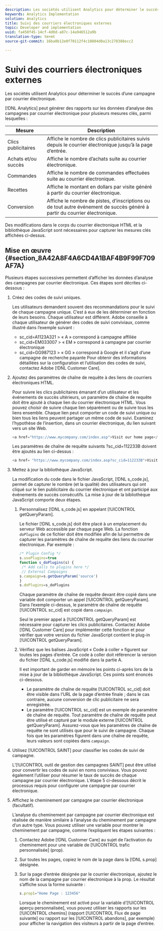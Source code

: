 ```yaml
---
description: Les sociétés utilisent Analytics pour déterminer le succès d’une campagne par courrier électronique.
keywords: Analytics Implementation
solution: Analytics
title: Suivi des courriers électroniques externes
topic: Developer and implementation
uuid: fa450f45-14cf-4d0d-a87c-14a946512a9b
translation-type: tm+mt
source-git-commit: 16ba0b12e0f70112f4c10804d0a13c278388ecc2

---
```



# Suivi des courriers électroniques externes

Les sociétés utilisent Analytics pour déterminer le succès d’une campagne par courrier électronique.

[!DNL Analytics] peut générer des rapports sur les données d’analyse des campagnes par courrier électronique pour plusieurs mesures clés, parmi lesquelles :

| Mesure | Description |
|---|---|
| Clics publicitaires | Affiche le nombre de clics publicitaires suivis depuis le courrier électronique jusqu’à la page d’entrée. |
| Achats et/ou succès | Affiche le nombre d’achats suite au courrier électronique. |
| Commandes | Affiche le nombre de commandes effectuées suite au courrier électronique. |
| Recettes | Affiche le montant en dollars par visite généré à partir du courrier électronique. |
| Conversion | Affiche le nombre de pistes, d’inscriptions ou de tout autre événement de succès généré à partir du courrier électronique. |

Des modifications dans le corps du courrier électronique HTML et la bibliothèque JavaScript sont nécessaires pour capturer les mesures clés affichées ci-dessus.

## Mise en œuvre {#section_8A42A8F4A6CD4A1BAF4B9F99F709AF7A}

Plusieurs étapes successives permettent d’afficher les données d’analyse des campagnes par courrier électronique. Ces étapes sont décrites ci-dessous :

1. Créez des codes de suivi uniques.

   Les utilisateurs demandent souvent des recommandations pour le suivi de chaque campagne unique. C’est à eux de les déterminer en fonction de leurs besoins. Chaque utilisateur est différent. Adobe conseille à chaque utilisateur de générer des codes de suivi conviviaux, comme illustré dans l’exemple suivant :

   * sc_cid=A1123A321 &gt; « A » correspond à campagne affiliée
   * sc_cid=EM033007 &gt; « EM » correspond à campagne par courrier électronique
   * sc_cid=GG987123 &gt; « GG » correspond à Google et il s’agit d’une campagne de recherche payante
   Pour obtenir des informations détaillées sur la configuration et l’utilisation des codes de suivi, contactez Adobe [!DNL Customer Care].

1. Ajoutez des paramètres de chaîne de requête à des liens de courriers électroniques HTML.

   Pour suivre les clics publicitaires émanant d’un utilisateur et les événements de succès ultérieurs, un paramètre de chaîne de requête doit être ajouté à chaque lien du courrier électronique HTML. Vous pouvez choisir de suivre chaque lien séparément ou de suivre tous les liens ensemble. Chaque lien peut comporter un code de suivi unique ou bien tous les liens peuvent partager un même code de suivi. Examinez l’hypothèse de l’insertion, dans un courrier électronique, du lien suivant vers un site Web.

   ```js
   <a href="https://www.mycompany.com/index.asp">Visit our home page</a>
   ```

   Les paramètres de chaîne de requête suivants ?sc_cid=112233B doivent être ajoutés au lien ci-dessus :

   ```js
   <a href= "https://www.mycompany.com/index.asp?sc_cid=112233B">Visit our home page</a>
   ```

1. Mettez à jour la bibliothèque JavaScript.

   La modification du code dans le fichier JavaScript, [!DNL s_code.js], permet de capturer le nombre (et la qualité) des utilisateurs qui ont cliqué sur le lien publicitaire du courrier électronique et ont participé aux événements de succès consécutifs. La mise à jour de la bibliothèque JavaScript comporte deux étapes.

   1. Personnalisez [!DNL s_code.js] en appelant [!UICONTROL getQueryParam].

      Le fichier [!DNL s_code.js] doit être placé à un emplacement du serveur Web accessible par chaque page Web. La fonction *`doPlugins`* de ce fichier doit être modifiée afin de lui permettre de capturer les paramètres de chaîne de requête des liens du courrier électronique. Par exemple :

      ```js
      /* Plugin Config */ 
      s.usePlugins=true 
      function s_doPlugins(s) { 
       /* Add calls to plugins here */ 
       // External Campaigns 
      s.campaign=s.getQueryParam('source') 
      } 
      s.doPlugins=s_doPlugins 
      ```

      Chaque paramètre de chaîne de requête devant être copié dans une variable doit comporter un appel [!UICONTROL getQueryParam]. Dans l’exemple ci-dessus, le paramètre de chaîne de requête [!UICONTROL sc_cid] est copié dans *`campaign`*.

      Seul le premier appel à [!UICONTROL getQueryParam] est nécessaire pour capturer les clics publicitaires. Contactez Adobe [!DNL Customer Care] pour implémenter cette fonction et pour vérifier que votre version du fichier JavaScript contient le plug-in [!UICONTROL getQueryParam].

   1. Vérifiez que les balises JavaScript « Code à coller » figurent sur toutes les pages d’entrée. Ce code à coller doit référencer la version du fichier [!DNL s_code.js] modifié dans la partie A.

      Il est important de garder en mémoire les points ci-après lors de la mise à jour de la bibliothèque JavaScript. Ces points sont énoncés ci-dessous.

      * Le paramètre de chaîne de requête [!UICONTROL sc_cid] doit être visible dans l’URL de la page d’entrée finale ; dans le cas contraire, aucune conversion de clic publicitaire ne sera enregistrée.
      * Le paramètre [!UICONTROL sc_cid] est un exemple de paramètre de chaîne de requête. Tout paramètre de chaîne de requête peut être utilisé et capturé par le module externe [!UICONTROL getQueryParam]. Assurez-vous que les paramètres de chaîne de requête ne sont utilisés que pour le suivi de campagne. Chaque fois que les paramètres figurent dans une chaîne de requête, leurs valeurs sont copiées dans *`campaign`*.

1. Utilisez [!UICONTROL SAINT] pour classifier les codes de suivi de campagne.

   L’[!UICONTROL outil de gestion des campagnes SAINT] peut être utilisé pour convertir les codes de suivi en noms conviviaux. Vous pouvez également l’utiliser pour résumer le taux de succès de chaque campagne par courrier électronique. L’étape 5 ci-dessous décrit le processus requis pour configurer une campagne par courrier électronique.

1. Affichez le cheminement par campagne par courrier électronique (facultatif).

   L’analyse du cheminement par campagne par courrier électronique est réalisée de manière similaire à l’analyse du cheminement par campagne d’un autre type. Vous pouvez utiliser une variable pour montrer le cheminement par campagne, comme l’expliquent les étapes suivantes :

   1. Contactez Adobe [!DNL Customer Care] au sujet de l’activation du cheminement pour une variable de [!UICONTROL trafic personnalisée] (prop).

   1. Sur toutes les pages, copiez le nom de la page dans la [!DNL s.prop] désignée.
   1. Sur la page d’entrée désignée par le courrier électronique, ajoutez le nom de la campagne par courrier électronique à la prop. Le résultat s’affiche sous la forme suivante :

      ```js
      s.prop1="Home Page : 123456"
      ```

      Lorsque le cheminement est activé pour la variable d’[!UICONTROL aperçu personnalisée], vous pouvez utiliser les rapports sur les [!UICONTROL chemins] (rapport [!UICONTROL Flux de page suivante] ou rapport sur les [!UICONTROL abandons], par exemple) pour afficher la navigation des visiteurs à partir de la page d’entrée.

